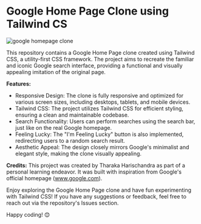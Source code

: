 # Google Home Page Clone using Tailwind CS

![google homepage clone](https://github.com/Tharakaez/google-homepage-clone/assets/100085288/bc78be85-1068-439d-9742-27d953344aed)

This repository contains a Google Home Page clone created using Tailwind CSS, a utility-first CSS framework. The project aims to recreate the familiar and iconic Google search interface, providing a functional and visually appealing imitation of the original page.

**Features:**
- Responsive Design: The clone is fully responsive and optimized for various screen sizes, including desktops, tablets, and mobile devices.
- Tailwind CSS: The project utilizes Tailwind CSS for efficient styling, ensuring a clean and maintainable codebase.
- Search Functionality: Users can perform searches using the search bar, just like on the real Google homepage.
- Feeling Lucky: The "I'm Feeling Lucky" button is also implemented, redirecting users to a random search result.
- Aesthetic Appeal: The design closely mirrors Google's minimalist and elegant style, making the clone visually appealing.

**Credits:**
This project was created by Tharaka Harischandra as part of a personal learning endeavor. It was built with inspiration from Google's official homepage (www.google.com).

Enjoy exploring the Google Home Page clone and have fun experimenting with Tailwind CSS! If you have any suggestions or feedback, feel free to reach out via the repository's Issues section.

Happy coding! 😊
